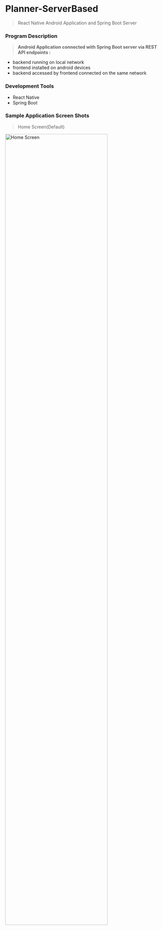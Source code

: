 # Planner-ServerBased
> React Native Android Application and Spring Boot Server

<h3>Program Description</h3>

> <b> Android Application connected with Spring Boot server via REST API endpoints : </b>

- backend running on local network
- frontend installed on android devices
- backend accessed by frontend connected on the same network 

<h3>Development Tools</h3>

- React Native
- Spring Boot

<h3>Sample Application Screen Shots</h3>

> Home Screen(Default)

<img src = "https://i.imgur.com/Hf2nWQv.png" height = "80%" width = "80%" alt = "Home Screen">
